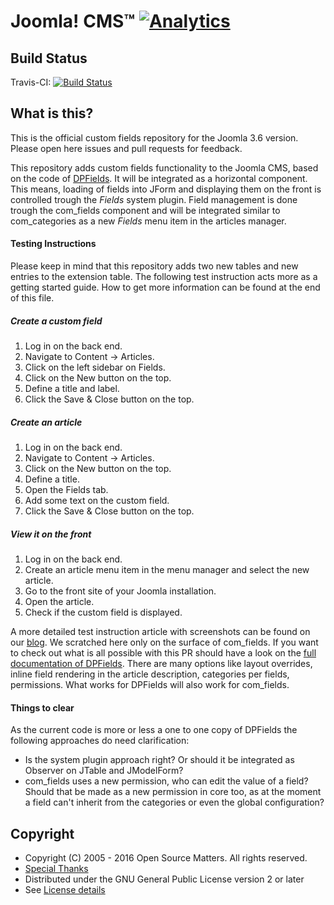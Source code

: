 Joomla! CMS™ [![Analytics](https://ga-beacon.appspot.com/UA-544070-3/joomla-cms/readme)](https://github.com/igrigorik/ga-beacon)
====================

Build Status
---------------------
Travis-CI: [![Build Status](https://travis-ci.org/joomla-projects/custom-fields.svg?branch=custom-fields)](https://travis-ci.org/joomla/joomla-cms)

What is this?
---------------------
This is the official custom fields repository for the Joomla 3.6 version. Please open here issues and pull requests for feedback.

This repository adds custom fields functionality to the Joomla CMS, based on the code of [DPFields](https://github.com/Digital-Peak/DPFields). It will be integrated as a horizontal component. This means, loading of fields into JForm and displaying them on the front is controlled trough the _Fields_ system plugin. Field management is done trough the com_fields component and will be integrated similar to com_categories as a new _Fields_ menu item in the articles manager.

#### Testing Instructions
Please keep in mind that this repository adds two new tables and new entries to the extension table. The following test instruction acts more as a getting started guide. How to get more information can be found at the end of this file.

##### Create a custom field
1. Log in on the back end.
2. Navigate to Content -> Articles.
3. Click on the left sidebar on Fields.
4. Click on the New button on the top.
5. Define a title and label.
6. Click the Save & Close button on the top.

##### Create an article
1. Log in on the back end.
2. Navigate to Content -> Articles.
3. Click on the New button on the top.
4. Define a title.
5. Open the Fields tab.
6. Add some text on the custom field.
7. Click the Save & Close button on the top.

##### View it on the front
1. Log in on the back end.
2. Create an article menu item in the menu manager and select the new article.
3. Go to the front site of your Joomla installation.
4. Open the article.
5. Check if the custom field is displayed.

A more detailed test instruction article with screenshots can be found on our [blog](https://joomla.digital-peak.com/blog/198-custom-fields-in-joomla-3-6). We scratched here only on the surface of com_fields. If you want to check out what is all possible with this PR should have a look on the [full documentation of DPFields](https://joomla.digital-peak.com/documentation/162-dpfields). There are many options like layout overrides, inline field rendering in the article description, categories per fields, permissions. What works for DPFields will also work for com_fields.

#### Things to clear
As the current code is more or less a one to one copy of DPFields the following approaches do need clarification:
- Is the system plugin approach right? Or should it be integrated as Observer on JTable and JModelForm?
- com_fields uses a new permission, who can edit the value of a field? Should that be made as a new permission in core too, as at the moment a field can't inherit from the categories or even the global configuration?


Copyright
---------------------
* Copyright (C) 2005 - 2016 Open Source Matters. All rights reserved.
* [Special Thanks](https://docs.joomla.org/Joomla!_Credits_and_Thanks)
* Distributed under the GNU General Public License version 2 or later
* See [License details](https://docs.joomla.org/Joomla_Licenses)
